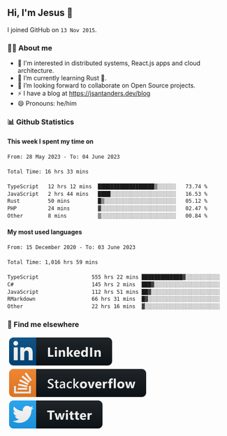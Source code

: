 ## Hi, I'm Jesus 👋

I joined GitHub on `13 Nov 2015`.

<!-- Talking about you -->

### 👨‍💻 About me

- 👦 I'm interested in distributed systems, React.js apps and cloud architecture.
- 🌱 I’m currently learning Rust 🦀.
- 👯 I’m looking forward to collaborate on Open Source projects.
- ⚡️ I have a blog at <https://jsantanders.dev/blog>
- 😄 Pronouns: he/him

### 📊 Github Statistics

#### This week I spent my time on

<!--START_SECTION:weekly-->

```txt
From: 28 May 2023 - To: 04 June 2023

Total Time: 16 hrs 33 mins

TypeScript   12 hrs 12 mins  ██████████████████▒░░░░░░   73.74 %
JavaScript   2 hrs 44 mins   ████░░░░░░░░░░░░░░░░░░░░░   16.53 %
Rust         50 mins         █▒░░░░░░░░░░░░░░░░░░░░░░░   05.12 %
PHP          24 mins         ▓░░░░░░░░░░░░░░░░░░░░░░░░   02.47 %
Other        8 mins          ▒░░░░░░░░░░░░░░░░░░░░░░░░   00.84 %
```

<!--END_SECTION:weekly-->

#### My most used languages

<!--START_SECTION:alltime-->

```txt
From: 15 December 2020 - To: 03 June 2023

Total Time: 1,016 hrs 59 mins

TypeScript                 555 hrs 22 mins █████████████▓░░░░░░░░░░░   54.61 %
C#                         145 hrs 2 mins  ███▓░░░░░░░░░░░░░░░░░░░░░   14.26 %
JavaScript                 112 hrs 51 mins ██▓░░░░░░░░░░░░░░░░░░░░░░   11.10 %
RMarkdown                  66 hrs 31 mins  █▓░░░░░░░░░░░░░░░░░░░░░░░   06.54 %
Other                      22 hrs 16 mins  ▓░░░░░░░░░░░░░░░░░░░░░░░░   02.19 %
```

<!--END_SECTION:alltime-->

### 📢 Find me elsewhere

<p>
  <a target="_blank" href="https://linkedin.com/in/jsantanders">
    <img src="https://github.com/jsantanders/jsantanders/blob/master/img/linkedin.svg" alt="LinkedIn" style="vertical-align:top; margin:4px">
  </a>
  
  <a target="_blank" href="https://stackoverflow.com/users/7318331/jesus-santander">
    <img src="https://github.com/jsantanders/jsantanders/blob/master/img/stackoverflow.svg" alt="StackOverflow" style="vertical-align:top; margin:4px">
  </a>
  
  <a target="_blank" href="http://twitter.com/jsantanders">
    <img src="https://github.com/jsantanders/jsantanders/blob/master/img/twitter.svg" alt="Twitter" style="vertical-align:top; margin:4px">
  </a>
</p>
